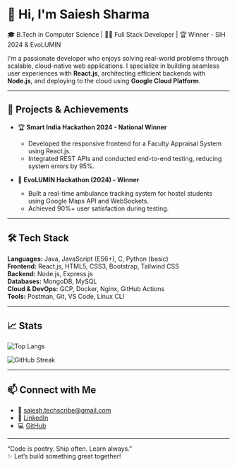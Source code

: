 # 👋 Hi, I'm Saiesh Sharma

🎓 B.Tech in Computer Science | 👨‍💻 Full Stack Developer | 🏆 Winner - SIH 2024 & EvoLUMIN

I'm a passionate developer who enjoys solving real-world problems through scalable, cloud-native web applications. I specialize in building seamless user experiences with **React.js**, architecting efficient backends with **Node.js**, and deploying to the cloud using **Google Cloud Platform**.

---

## 🚀 Projects & Achievements

- 🏆 **Smart India Hackathon 2024 - National Winner**
  - Developed the responsive frontend for a Faculty Appraisal System using React.js.
  - Integrated REST APIs and conducted end-to-end testing, reducing system errors by 95%.

- 🥇 **EvoLUMIN Hackathon (2024) - Winner**
  - Built a real-time ambulance tracking system for hostel students using Google Maps API and WebSockets.
  - Achieved 90%+ user satisfaction during testing.

---

## 🛠️ Tech Stack

**Languages:** Java, JavaScript (ES6+), C, Python (basic)  
**Frontend:** React.js, HTML5, CSS3, Bootstrap, Tailwind CSS  
**Backend:** Node.js, Express.js  
**Databases:** MongoDB, MySQL  
**Cloud & DevOps:** GCP, Docker, Nginx, GitHub Actions  
**Tools:** Postman, Git, VS Code, Linux CLI

---

## 📈 Stats

![Top Langs](https://github-readme-stats.vercel.app/api/top-langs/?username=SaieshSharma&layout=compact)

![GitHub Streak](https://github-readme-streak-stats.herokuapp.com/?user=SaieshSharma&theme=dark)


---

## 📫 Connect with Me

- 📧 saiesh.techscribe@gmail.com  
- 💼 [LinkedIn](https://www.linkedin.com/in/saiesh-sharma-30452427a)  
- 💻 [GitHub](https://github.com/SaieshSharma)  

---

“Code is poetry. Ship often. Learn always.”  
✨ Let’s build something great together!

